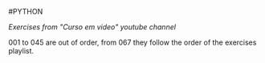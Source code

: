 #PYTHON

*Exercises from "Curso em video" youtube channel*

001 to 045 are out of order, from 067 they follow the order of the exercises playlist.
